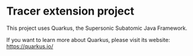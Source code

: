 # Tracer extension project

This project uses Quarkus, the Supersonic Subatomic Java Framework.

If you want to learn more about Quarkus, please visit its website: https://quarkus.io/ 